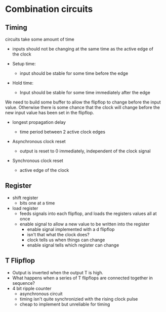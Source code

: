 # Combination circuits

## Timing
circuits take some amount of time

* inputs should not be changing at the same time as the active edge of the clock
  
* Setup time:
  * input should be stable for some time before the edge
* Hold time:
  * Input should be stable for some time immediately after the edge

We need to build some buffer to allow the flipflop to change before the input value. Otherwise there is some chance that the clock will change before the new input value has been set in the flipflop.

* longest propagation delay
  * time period between 2 active clock edges

* Asynchronous clock reset
  * output is reset to 0 immediately, independent of the clock signal
* Synchronous clock reset
  * active edge of the clock

## Register

* shift register
  * bits one at a time
* load register
  * feeds signals into each flipflop, and loads the registers values all at once
  * enable signal to allow a new value to be written into the register
    * enable signal implemented with a d flipflop
    * isn't that what the clock does?
    * clock tells us when things can change
    * enable signal tells which register can change

## T Flipflop

* Output is inverted when the output T is high.
* What happens when a series of T flipflops are connected together in sequence?
* 4 bit ripple counter
  * asynchronous circuit
  * timing isn't quite synchronizied with the rising clock pulse
  * cheap to implement but unreliable for timing